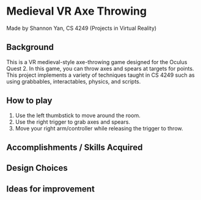 # Medieval VR Axe Throwing
Made by Shannon Yan, CS 4249 (Projects in Virtual Reality)

## Background
This is a VR medieval-style axe-throwing game designed for the Oculus Quest 2. In this game, you can throw axes and spears at targets for points. This project implements a variety of techniques taught in CS 4249 such as using grabbables, interactables, physics, and scripts. 

## How to play
1) Use the left thumbstick to move around the room. 
2) Use the right trigger to grab axes and spears.
3) Move your right arm/controller while releasing the trigger to throw.

## Accomplishments / Skills Acquired

## Design Choices

## Ideas for improvement
